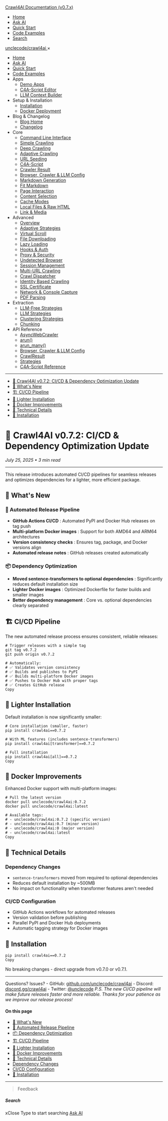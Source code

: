 <!-- Source: https://docs.crawl4ai.com/blog/releases/0.7.2/ -->

[Crawl4AI Documentation (v0.7.x)](https://docs.crawl4ai.com/)
  * [ Home ](https://docs.crawl4ai.com/)
  * [ Ask AI ](https://docs.crawl4ai.com/core/ask-ai/)
  * [ Quick Start ](https://docs.crawl4ai.com/core/quickstart/)
  * [ Code Examples ](https://docs.crawl4ai.com/core/examples/)
  * [ Search ](https://docs.crawl4ai.com/blog/releases/0.7.2/)


[ unclecode/crawl4ai ](https://github.com/unclecode/crawl4ai)
×
  * [Home](https://docs.crawl4ai.com/)
  * [Ask AI](https://docs.crawl4ai.com/core/ask-ai/)
  * [Quick Start](https://docs.crawl4ai.com/core/quickstart/)
  * [Code Examples](https://docs.crawl4ai.com/core/examples/)
  * Apps
    * [Demo Apps](https://docs.crawl4ai.com/apps/)
    * [C4A-Script Editor](https://docs.crawl4ai.com/apps/c4a-script/)
    * [LLM Context Builder](https://docs.crawl4ai.com/apps/llmtxt/)
  * Setup & Installation
    * [Installation](https://docs.crawl4ai.com/core/installation/)
    * [Docker Deployment](https://docs.crawl4ai.com/core/docker-deployment/)
  * Blog & Changelog
    * [Blog Home](https://docs.crawl4ai.com/blog/)
    * [Changelog](https://github.com/unclecode/crawl4ai/blob/main/CHANGELOG.md)
  * Core
    * [Command Line Interface](https://docs.crawl4ai.com/core/cli/)
    * [Simple Crawling](https://docs.crawl4ai.com/core/simple-crawling/)
    * [Deep Crawling](https://docs.crawl4ai.com/core/deep-crawling/)
    * [Adaptive Crawling](https://docs.crawl4ai.com/core/adaptive-crawling/)
    * [URL Seeding](https://docs.crawl4ai.com/core/url-seeding/)
    * [C4A-Script](https://docs.crawl4ai.com/core/c4a-script/)
    * [Crawler Result](https://docs.crawl4ai.com/core/crawler-result/)
    * [Browser, Crawler & LLM Config](https://docs.crawl4ai.com/core/browser-crawler-config/)
    * [Markdown Generation](https://docs.crawl4ai.com/core/markdown-generation/)
    * [Fit Markdown](https://docs.crawl4ai.com/core/fit-markdown/)
    * [Page Interaction](https://docs.crawl4ai.com/core/page-interaction/)
    * [Content Selection](https://docs.crawl4ai.com/core/content-selection/)
    * [Cache Modes](https://docs.crawl4ai.com/core/cache-modes/)
    * [Local Files & Raw HTML](https://docs.crawl4ai.com/core/local-files/)
    * [Link & Media](https://docs.crawl4ai.com/core/link-media/)
  * Advanced
    * [Overview](https://docs.crawl4ai.com/advanced/advanced-features/)
    * [Adaptive Strategies](https://docs.crawl4ai.com/advanced/adaptive-strategies/)
    * [Virtual Scroll](https://docs.crawl4ai.com/advanced/virtual-scroll/)
    * [File Downloading](https://docs.crawl4ai.com/advanced/file-downloading/)
    * [Lazy Loading](https://docs.crawl4ai.com/advanced/lazy-loading/)
    * [Hooks & Auth](https://docs.crawl4ai.com/advanced/hooks-auth/)
    * [Proxy & Security](https://docs.crawl4ai.com/advanced/proxy-security/)
    * [Undetected Browser](https://docs.crawl4ai.com/advanced/undetected-browser/)
    * [Session Management](https://docs.crawl4ai.com/advanced/session-management/)
    * [Multi-URL Crawling](https://docs.crawl4ai.com/advanced/multi-url-crawling/)
    * [Crawl Dispatcher](https://docs.crawl4ai.com/advanced/crawl-dispatcher/)
    * [Identity Based Crawling](https://docs.crawl4ai.com/advanced/identity-based-crawling/)
    * [SSL Certificate](https://docs.crawl4ai.com/advanced/ssl-certificate/)
    * [Network & Console Capture](https://docs.crawl4ai.com/advanced/network-console-capture/)
    * [PDF Parsing](https://docs.crawl4ai.com/advanced/pdf-parsing/)
  * Extraction
    * [LLM-Free Strategies](https://docs.crawl4ai.com/extraction/no-llm-strategies/)
    * [LLM Strategies](https://docs.crawl4ai.com/extraction/llm-strategies/)
    * [Clustering Strategies](https://docs.crawl4ai.com/extraction/clustring-strategies/)
    * [Chunking](https://docs.crawl4ai.com/extraction/chunking/)
  * API Reference
    * [AsyncWebCrawler](https://docs.crawl4ai.com/api/async-webcrawler/)
    * [arun()](https://docs.crawl4ai.com/api/arun/)
    * [arun_many()](https://docs.crawl4ai.com/api/arun_many/)
    * [Browser, Crawler & LLM Config](https://docs.crawl4ai.com/api/parameters/)
    * [CrawlResult](https://docs.crawl4ai.com/api/crawl-result/)
    * [Strategies](https://docs.crawl4ai.com/api/strategies/)
    * [C4A-Script Reference](https://docs.crawl4ai.com/api/c4a-script-reference/)


* * *
  * [🚀 Crawl4AI v0.7.2: CI/CD & Dependency Optimization Update](https://docs.crawl4ai.com/blog/releases/0.7.2/#crawl4ai-v072-cicd-dependency-optimization-update)
  * [🎯 What's New](https://docs.crawl4ai.com/blog/releases/0.7.2/#whats-new)
  * [🏗️ CI/CD Pipeline](https://docs.crawl4ai.com/blog/releases/0.7.2/#cicd-pipeline)
  * [💾 Lighter Installation](https://docs.crawl4ai.com/blog/releases/0.7.2/#lighter-installation)
  * [🐳 Docker Improvements](https://docs.crawl4ai.com/blog/releases/0.7.2/#docker-improvements)
  * [🔧 Technical Details](https://docs.crawl4ai.com/blog/releases/0.7.2/#technical-details)
  * [🚀 Installation](https://docs.crawl4ai.com/blog/releases/0.7.2/#installation)


# 🚀 Crawl4AI v0.7.2: CI/CD & Dependency Optimization Update
_July 25, 2025 • 3 min read_
* * *
This release introduces automated CI/CD pipelines for seamless releases and optimizes dependencies for a lighter, more efficient package.
## 🎯 What's New
### 🔄 Automated Release Pipeline
  * **GitHub Actions CI/CD** : Automated PyPI and Docker Hub releases on tag push
  * **Multi-platform Docker images** : Support for both AMD64 and ARM64 architectures
  * **Version consistency checks** : Ensures tag, package, and Docker versions align
  * **Automated release notes** : GitHub releases created automatically


### 📦 Dependency Optimization
  * **Moved sentence-transformers to optional dependencies** : Significantly reduces default installation size
  * **Lighter Docker images** : Optimized Dockerfile for faster builds and smaller images
  * **Better dependency management** : Core vs. optional dependencies clearly separated


## 🏗️ CI/CD Pipeline
The new automated release process ensures consistent, reliable releases:
```
# Trigger releases with a simple tag
git tag v0.7.2
git push origin v0.7.2

# Automatically:
# ✅ Validates version consistency
# ✅ Builds and publishes to PyPI
# ✅ Builds multi-platform Docker images
# ✅ Pushes to Docker Hub with proper tags
# ✅ Creates GitHub release
Copy
```

## 💾 Lighter Installation
Default installation is now significantly smaller:
```
# Core installation (smaller, faster)
pip install crawl4ai==0.7.2

# With ML features (includes sentence-transformers)
pip install crawl4ai[transformer]==0.7.2

# Full installation
pip install crawl4ai[all]==0.7.2
Copy
```

## 🐳 Docker Improvements
Enhanced Docker support with multi-platform images:
```
# Pull the latest version
docker pull unclecode/crawl4ai:0.7.2
docker pull unclecode/crawl4ai:latest

# Available tags:
# - unclecode/crawl4ai:0.7.2 (specific version)
# - unclecode/crawl4ai:0.7 (minor version)
# - unclecode/crawl4ai:0 (major version)
# - unclecode/crawl4ai:latest
Copy
```

## 🔧 Technical Details
### Dependency Changes
  * `sentence-transformers` moved from required to optional dependencies
  * Reduces default installation by ~500MB
  * No impact on functionality when transformer features aren't needed


### CI/CD Configuration
  * GitHub Actions workflows for automated releases
  * Version validation before publishing
  * Parallel PyPI and Docker Hub deployments
  * Automatic tagging strategy for Docker images


## 🚀 Installation
```
pip install crawl4ai==0.7.2
Copy
```

No breaking changes - direct upgrade from v0.7.0 or v0.7.1.
* * *
Questions? Issues? - GitHub: [github.com/unclecode/crawl4ai](https://github.com/unclecode/crawl4ai) - Discord: [discord.gg/crawl4ai](https://discord.gg/jP8KfhDhyN) - Twitter: [@unclecode](https://x.com/unclecode)
_P.S. The new CI/CD pipeline will make future releases faster and more reliable. Thanks for your patience as we improve our release process!_
#### On this page
  * [🎯 What's New](https://docs.crawl4ai.com/blog/releases/0.7.2/#whats-new)
  * [🔄 Automated Release Pipeline](https://docs.crawl4ai.com/blog/releases/0.7.2/#automated-release-pipeline)
  * [📦 Dependency Optimization](https://docs.crawl4ai.com/blog/releases/0.7.2/#dependency-optimization)
  * [🏗️ CI/CD Pipeline](https://docs.crawl4ai.com/blog/releases/0.7.2/#cicd-pipeline)
  * [💾 Lighter Installation](https://docs.crawl4ai.com/blog/releases/0.7.2/#lighter-installation)
  * [🐳 Docker Improvements](https://docs.crawl4ai.com/blog/releases/0.7.2/#docker-improvements)
  * [🔧 Technical Details](https://docs.crawl4ai.com/blog/releases/0.7.2/#technical-details)
  * [Dependency Changes](https://docs.crawl4ai.com/blog/releases/0.7.2/#dependency-changes)
  * [CI/CD Configuration](https://docs.crawl4ai.com/blog/releases/0.7.2/#cicd-configuration)
  * [🚀 Installation](https://docs.crawl4ai.com/blog/releases/0.7.2/#installation)


* * *
> Feedback 
##### Search
xClose
Type to start searching
[ Ask AI ](https://docs.crawl4ai.com/core/ask-ai/ "Ask Crawl4AI Assistant")
